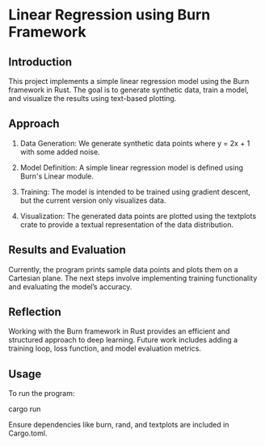 # Linear Regression using Burn Framework

## Introduction

This project implements a simple linear regression model using the Burn framework in Rust. The goal is to generate synthetic data, train a model, and visualize the results using text-based plotting.

## Approach

1. Data Generation:
   We generate synthetic data points where y = 2x + 1 with some added noise.

2. Model Definition:
   A simple linear regression model is defined using Burn's Linear module.

3. Training:
   The model is intended to be trained using gradient descent, but the current version only visualizes data.

4. Visualization:
   The generated data points are plotted using the textplots crate to provide a textual representation of the data distribution.

## Results and Evaluation

Currently, the program prints sample data points and plots them on a Cartesian plane. The next steps involve implementing training functionality and evaluating the model’s accuracy.

## Reflection

Working with the Burn framework in Rust provides an efficient and structured approach to deep learning. Future work includes adding a training loop, loss function, and model evaluation metrics.

## Usage

To run the program:

cargo run

Ensure dependencies like burn, rand, and textplots are included in Cargo.toml.


